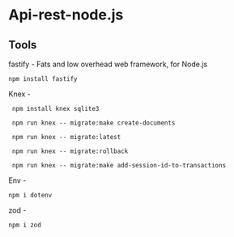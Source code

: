 # Api-rest-node.js

## Tools

fastify - Fats and low overhead web framework, for Node.js

```
npm install fastify

```

Knex - 

```
 npm install knex sqlite3

 npm run knex -- migrate:make create-documents

 npm run knex -- migrate:latest

 npm run knex -- migrate:rollback

 npm run knex -- migrate:make add-session-id-to-transactions

```
Env - 

```
npm i dotenv

```
zod - 

```
npm i zod
```


